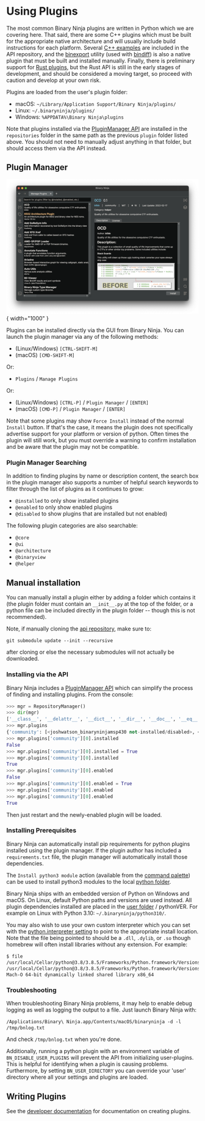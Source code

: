 # Using Plugins

The most common Binary Ninja plugins are written in Python which we are covering here. That said, there are some C++ plugins which must be built for the appropriate native architecture and will usually include build instructions for each platform. Several [C++ examples](https://github.com/Vector35/binaryninja-api/tree/dev/examples) are included in the API repository, and the [binexport](https://github.com/google/binexport) utility (used with [bindiff](https://www.zynamics.com/bindiff.html)) is also a native plugin that must be built and installed manually. Finally, there is preliminary support for [Rust plugins](https://github.com/Vector35/binaryninja-api/tree/dev/rust), but the Rust API is still in the early stages of development, and should be considered a moving target, so proceed with caution and develop at your own risk.

Plugins are loaded from the user's plugin folder:

- macOS: `~/Library/Application Support/Binary Ninja/plugins/`
- Linux: `~/.binaryninja/plugins/`
- Windows: `%APPDATA%\Binary Ninja\plugins`

Note that plugins installed via the [PluginManager API](https://api.binary.ninja/binaryninja.pluginmanager-module.html) are installed in the `repositories` folder in the same path as the previous `plugin` folder listed above.  You should not need to manually adjust anything in that folder, but should access them via the API instead.

## Plugin Manager

![Plugin Manager](../img/plugin-manager.png "Plugin Manager"){ width="1000" }

Plugins can be installed directly via the GUI from Binary Ninja. You can launch the plugin manager via any of the following methods:

 - (Linux/Windows) `[CTRL-SHIFT-M]`
 - (macOS) `[CMD-SHIFT-M]`

 Or:

 - `Plugins` / `Manage Plugins`

 Or:

 - (Linux/Windows) `[CTRL-P]` / `Plugin Manager` / `[ENTER]`
 - (macOS) `[CMD-P]` / `Plugin Manager` / `[ENTER]`

Note that some plugins may show `Force Install` instead of the normal `Install` button. If that's the case, it means the plugin does not specifically advertise support for your platform or version of python. Often times the plugin will still work, but you must override a warning to confirm installation and be aware that the plugin may not be compatible.

### Plugin Manager Searching

In addition to finding plugins by name or description content, the search box in the plugin manager also supports a number of helpful search keywords to filter through the list of plugins as it continues to grow:

 - `@installed` to only show installed plugins
 - `@enabled` to only show enabled plugins
 - `@disabled` to show plugins that are installed but not enabled)

The following plugin categories are also searchable:

 - `@core`
 - `@ui`
 - `@architecture`
 - `@binaryview`
 - `@helper`

## Manual installation

You can manually install a plugin either by adding a folder which contains it (the plugin folder must contain an `__init__.py` at the top of the folder, or a python file can be included directly in the plugin folder -- though this is not recommended).

Note, if manually cloning the [api repository](https://github.com/Vector35/binaryninja-api), make sure to:

``` text
git submodule update --init --recursive
```

after cloning or else the necessary submodules will not actually be downloaded.

### Installing via the API

Binary Ninja includes a [PluginManager API](https://api.binary.ninja/binaryninja.pluginmanager-module.html) which can simplify the process of finding and installing plugins. From the console:

```python
>>> mgr = RepositoryManager()
>>> dir(mgr)
['__class__', '__delattr__', '__dict__', '__dir__', '__doc__', '__eq__', '__format__', '__ge__', '__getattribute__', '__getitem__', '__gt__', '__hash__', '__init__', '__init_subclass__', '__le__', '__lt__', '__module__', '__ne__', '__new__', '__reduce__', '__reduce_ex__', '__repr__', '__setattr__', '__sizeof__', '__str__', '__subclasshook__', '__weakref__', 'add_repository', 'check_for_updates', 'default_repository', 'handle', 'plugins', 'repositories']
>>> mgr.plugins
{'community': [<joshwatson_binaryninjamsp430 not-installed/disabled>, <Alex3434_BinjaSigMaker not-installed/disabled>, <toolCHAINZ_structor not-installed/disabled>, <Vascojofra_jumptablebrancheditor not-installed/disabled>, <zznop_bnida not-installed/disabled>, <zznop_bngenesis not-installed/disabled>, <zznop_bnkallsyms not-installed/disabled>, <zznop_binjago not-installed/disabled>, <zznop_bnrecursion not-installed/disabled>, <bkerler_annotate installed/enabled>, <verylazyguy_binaryninjavmndh not-installed/disabled>, <0x1F9F1_binjamsvc not-installed/disabled>, <fluxchief_binaryninja_avr not-installed/disabled>, <withzombies_bnilgraph installed/enabled>, <mechanicalnull_sourcery_pane not-installed/disabled>, <chame1eon_binaryninjafrida not-installed/disabled>, <Vascojofra_formatstringfinderbinja installed/enabled>, <shareef12_driveranalyzer not-installed/disabled>, <carstein_Syscaller not-installed/disabled>, <404d_peutils not-installed/disabled>, <ForAllSecure_bncov not-installed/disabled>, <ehntoo_binaryninjasvd not-installed/disabled>, <whitequark_binja_function_abi not-installed/disabled>, <bowline90_BinRida not-installed/disabled>, <wrigjl_binaryninjam68k not-installed/disabled>], 'official': [<Vector35_OpaquePredicatePatcher not-installed/disabled>, <Vector35_sample_plugin not-installed/disabled>]}
>>> mgr.plugins['community'][0].installed
False
>>> mgr.plugins['community'][0].installed = True
>>> mgr.plugins['community'][0].installed
True
>>> mgr.plugins['community'][0].enabled
False
>>> mgr.plugins['community'][0].enabled = True
>>> mgr.plugins['community'][0].enabled
>>> mgr.plugins['community'][0].enabled
True
```

Then just restart and the newly-enabled plugin will be loaded.

### Installing Prerequisites

Binary Ninja can automatically install pip requirements for python plugins  installed using the plugin manager. If the plugin author has included a `requirements.txt` file, the plugin manager will automatically install those dependencies.

The `Install python3 module` action (available from the [command palette](index.md#command-palette)) can be used to install python3 modules to the local [python folder](index.md#user-folder).

Binary Ninja ships with an embedded version of Python on Windows and macOS. On Linux, default Python paths and versions are used instead. All plugin dependencies installed are placed in the [user folder](index.md#user-folder) / pythonVER. For example on Linux with Python 3.10: `~/.binaryninja/python310/`.

You may also wish to use your own custom interpreter which you can set with the [python.interpreter setting](settings.md#python.interpreter) to point to the appropriate install location. Note that the file being pointed to should be a `.dll`, `.dylib`, or `.so` though homebrew will often install libraries without any extension. For example:

```
$ file /usr/local/Cellar/python@3.8/3.8.5/Frameworks/Python.framework/Versions/3.8/Python
/usr/local/Cellar/python@3.8/3.8.5/Frameworks/Python.framework/Versions/3.8/Python: Mach-O 64-bit dynamically linked shared library x86_64
```

### Troubleshooting

When troubleshooting Binary Ninja problems, it may help to enable debug logging as well as logging the output to a file. Just launch Binary Ninja with:

``` text
/Applications/Binary\ Ninja.app/Contents/macOS/binaryninja -d -l /tmp/bnlog.txt
```

And check `/tmp/bnlog.txt` when you're done.

Additionally, running a python plugin with an environment variable of `BN_DISABLE_USER_PLUGINS` will prevent the API from initializing user-plugins. This is helpful for identifying when a plugin is causing problems. Furthermore, by setting `BN_USER_DIRECTORY` you can override your 'user' directory where all your settings and plugins are loaded.

## Writing Plugins

See the [developer documentation](../dev/index.md) for documentation on creating plugins.
